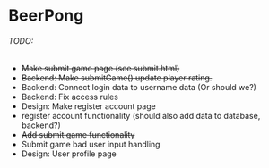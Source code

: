 # BeerPong

###### TODO:

- ~~Make submit game page (see submit.html)~~
- ~~Backend: Make submitGame() update player rating.~~
- Backend: Connect login data to username data (Or should we?)
- Backend: Fix access rules
- Design: Make register account page
- register account functionality (should also add data to database, backend?)
- ~~Add submit game functionality~~
- Submit game bad user input handling
- Design: User profile page
